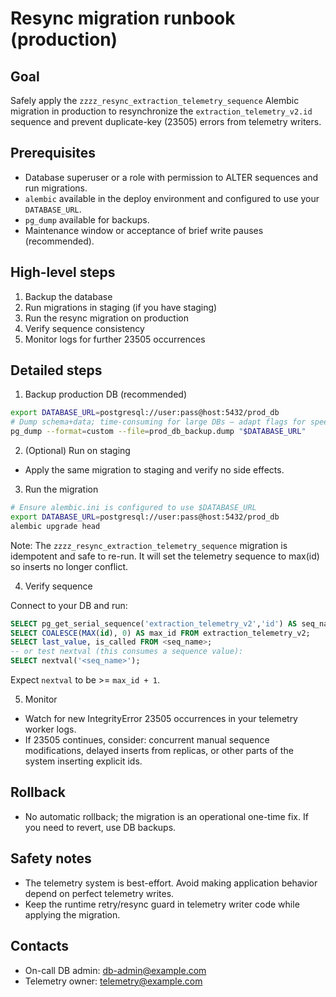 Resync migration runbook (production)
=====================================

Goal
----
Safely apply the `zzzz_resync_extraction_telemetry_sequence` Alembic migration in
production to resynchronize the `extraction_telemetry_v2.id` sequence and prevent
duplicate-key (23505) errors from telemetry writers.

Prerequisites
-------------
- Database superuser or a role with permission to ALTER sequences and run
  migrations.
- `alembic` available in the deploy environment and configured to use your
  `DATABASE_URL`.
- `pg_dump` available for backups.
- Maintenance window or acceptance of brief write pauses (recommended).

High-level steps
----------------
1. Backup the database
2. Run migrations in staging (if you have staging)
3. Run the resync migration on production
4. Verify sequence consistency
5. Monitor logs for further 23505 occurrences

Detailed steps
--------------
1) Backup production DB (recommended)

```bash
export DATABASE_URL=postgresql://user:pass@host:5432/prod_db
# Dump schema+data; time-consuming for large DBs — adapt flags for speed
pg_dump --format=custom --file=prod_db_backup.dump "$DATABASE_URL"
```

2) (Optional) Run on staging
- Apply the same migration to staging and verify no side effects.

3) Run the migration

```bash
# Ensure alembic.ini is configured to use $DATABASE_URL
export DATABASE_URL=postgresql://user:pass@host:5432/prod_db
alembic upgrade head
```

Note: The `zzzz_resync_extraction_telemetry_sequence` migration is idempotent and
safe to re-run. It will set the telemetry sequence to max(id) so inserts no
longer conflict.

4) Verify sequence

Connect to your DB and run:

```sql
SELECT pg_get_serial_sequence('extraction_telemetry_v2','id') AS seq_name;
SELECT COALESCE(MAX(id), 0) AS max_id FROM extraction_telemetry_v2;
SELECT last_value, is_called FROM <seq_name>;
-- or test nextval (this consumes a sequence value):
SELECT nextval('<seq_name>');
```

Expect `nextval` to be >= `max_id + 1`.

5) Monitor
- Watch for new IntegrityError 23505 occurrences in your telemetry worker logs.
- If 23505 continues, consider: concurrent manual sequence modifications, delayed inserts from replicas, or other parts of the system inserting explicit ids.

Rollback
--------
- No automatic rollback; the migration is an operational one-time fix. If you need to revert, use DB backups.

Safety notes
------------
- The telemetry system is best-effort. Avoid making application behavior depend on perfect telemetry writes.
- Keep the runtime retry/resync guard in telemetry writer code while applying the migration.

Contacts
--------
- On-call DB admin: db-admin@example.com
- Telemetry owner: telemetry@example.com

